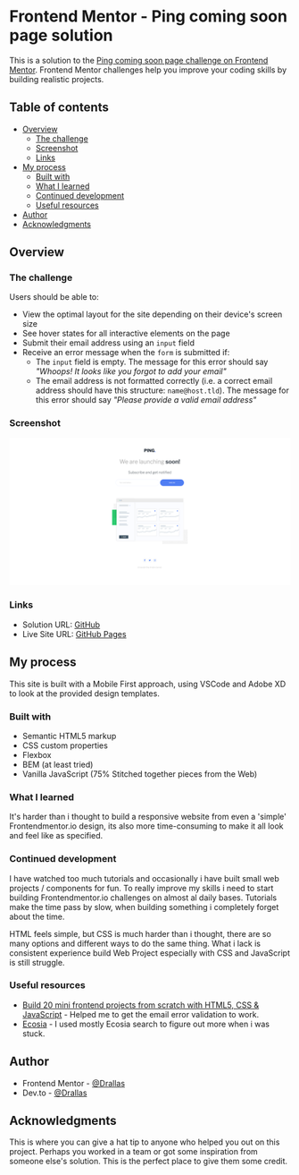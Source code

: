 # Frontend Mentor - Ping coming soon page solution

This is a solution to the [Ping coming soon page challenge on Frontend Mentor](https://www.frontendmentor.io/challenges/ping-single-column-coming-soon-page-5cadd051fec04111f7b848da). Frontend Mentor challenges help you improve your coding skills by building realistic projects. 

## Table of contents

- [Overview](#overview)
  - [The challenge](#the-challenge)
  - [Screenshot](#screenshot)
  - [Links](#links)
- [My process](#my-process)
  - [Built with](#built-with)
  - [What I learned](#what-i-learned)
  - [Continued development](#continued-development)
  - [Useful resources](#useful-resources)
- [Author](#author)
- [Acknowledgments](#acknowledgments)

## Overview

### The challenge

Users should be able to:

- View the optimal layout for the site depending on their device's screen size
- See hover states for all interactive elements on the page
- Submit their email address using an `input` field
- Receive an error message when the `form` is submitted if:
	- The `input` field is empty. The message for this error should say *"Whoops! It looks like you forgot to add your email"*
	- The email address is not formatted correctly (i.e. a correct email address should have this structure: `name@host.tld`). The message for this error should say *"Please provide a valid email address"*

### Screenshot

![screenshot](/images/screenshot.png)

### Links

- Solution URL: [GitHub](https://github.com/Drallas/Ping-Coming-Soon)
- Live Site URL: [GitHub Pages](https://drallas.github.io/Ping-Coming-Soon/)

## My process
This site is built with a Mobile First approach, using VSCode and Adobe XD to look at the provided design templates.

### Built with

- Semantic HTML5 markup
- CSS custom properties
- Flexbox
- BEM (at least tried)
- Vanilla JavaScript (75% Stitched together pieces from the Web)

### What I learned

It's harder than i thought to build a responsive website from even a 'simple' Frontendmentor.io design, its also more time-consuming to make it all look and feel like as specified. 

### Continued development

I have watched too much tutorials and occasionally i have built small web projects  / components for fun. To really improve my skills i need to start building Frontendmentor.io challenges on almost al daily bases. Tutorials make the time pass by slow, when building something i completely forget about the time.

HTML feels simple, but CSS is much harder than i thought, there are so many options and different ways to do the same thing. What i lack is consistent experience build Web Project especially with CSS and JavaScript is still struggle. 

### Useful resources

- [Build 20 mini frontend projects from scratch with HTML5, CSS & JavaScript](https://www.udemy.com/course/web-projects-with-vanilla-javascript/) - Helped me to get the email error validation to work.
- [Ecosia](www.ecosia.org) - I used mostly Ecosia search to figure out more when i was stuck.

## Author

- Frontend Mentor - [@Drallas](https://www.frontendmentor.io/profile/Drallas)
- Dev.to - [@Drallas](https://dev.to/drallas)

## Acknowledgments

This is where you can give a hat tip to anyone who helped you out on this project. Perhaps you worked in a team or got some inspiration from someone else's solution. This is the perfect place to give them some credit.

